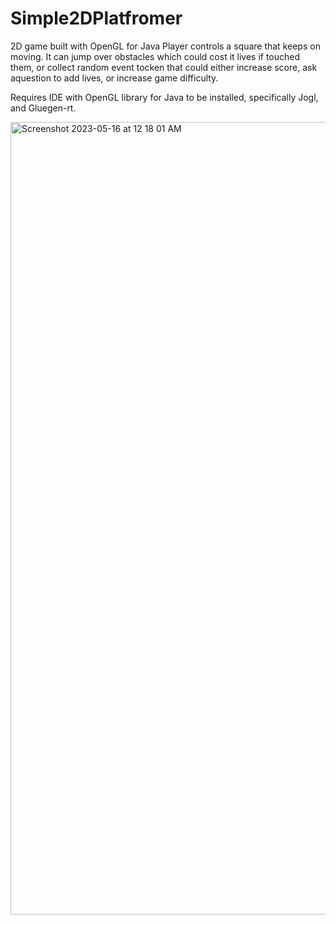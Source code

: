 # Simple2DPlatfromer

2D game built with OpenGL for Java
Player controls a square that keeps on moving. It can jump over obstacles which could cost it lives if touched them, or collect random event tocken that could either increase score, ask aquestion to add lives, or increase game difficulty. 

Requires IDE with OpenGL library for Java to be installed, specifically Jogl, and Gluegen-rt.

<img width="1268" alt="Screenshot 2023-05-16 at 12 18 01 AM" src="https://github.com/BelalHmeidat/Simple2DPlatfromer/assets/26521613/c4ffbb35-d855-4756-9989-52e90a4d5221">
